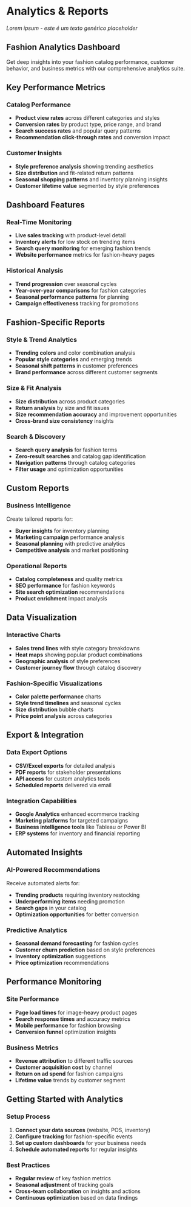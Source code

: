 # Analytics & Reports

*Lorem ipsum - este é um texto genérico placeholder*

## Fashion Analytics Dashboard

Get deep insights into your fashion catalog performance, customer behavior, and business metrics with our comprehensive analytics suite.

## Key Performance Metrics

### Catalog Performance
- **Product view rates** across different categories and styles
- **Conversion rates** by product type, price range, and brand
- **Search success rates** and popular query patterns
- **Recommendation click-through rates** and conversion impact

### Customer Insights
- **Style preference analysis** showing trending aesthetics
- **Size distribution** and fit-related return patterns
- **Seasonal shopping patterns** and inventory planning insights
- **Customer lifetime value** segmented by style preferences

## Dashboard Features

### Real-Time Monitoring
- **Live sales tracking** with product-level detail
- **Inventory alerts** for low stock on trending items
- **Search query monitoring** for emerging fashion trends
- **Website performance** metrics for fashion-heavy pages

### Historical Analysis
- **Trend progression** over seasonal cycles
- **Year-over-year comparisons** for fashion categories
- **Seasonal performance patterns** for planning
- **Campaign effectiveness** tracking for promotions

## Fashion-Specific Reports

### Style & Trend Analytics
- **Trending colors** and color combination analysis
- **Popular style categories** and emerging trends
- **Seasonal shift patterns** in customer preferences
- **Brand performance** across different customer segments

### Size & Fit Analysis
- **Size distribution** across product categories
- **Return analysis** by size and fit issues
- **Size recommendation accuracy** and improvement opportunities
- **Cross-brand size consistency** insights

### Search & Discovery
- **Search query analysis** for fashion terms
- **Zero-result searches** and catalog gap identification
- **Navigation patterns** through catalog categories
- **Filter usage** and optimization opportunities

## Custom Reports

### Business Intelligence
Create tailored reports for:
- **Buyer insights** for inventory planning
- **Marketing campaign** performance analysis
- **Seasonal planning** with predictive analytics
- **Competitive analysis** and market positioning

### Operational Reports
- **Catalog completeness** and quality metrics
- **SEO performance** for fashion keywords
- **Site search optimization** recommendations
- **Product enrichment** impact analysis

## Data Visualization

### Interactive Charts
- **Sales trend lines** with style category breakdowns
- **Heat maps** showing popular product combinations
- **Geographic analysis** of style preferences
- **Customer journey flow** through catalog discovery

### Fashion-Specific Visualizations
- **Color palette performance** charts
- **Style trend timelines** and seasonal cycles
- **Size distribution** bubble charts
- **Price point analysis** across categories

## Export & Integration

### Data Export Options
- **CSV/Excel exports** for detailed analysis
- **PDF reports** for stakeholder presentations
- **API access** for custom analytics tools
- **Scheduled reports** delivered via email

### Integration Capabilities
- **Google Analytics** enhanced ecommerce tracking
- **Marketing platforms** for targeted campaigns
- **Business intelligence tools** like Tableau or Power BI
- **ERP systems** for inventory and financial reporting

## Automated Insights

### AI-Powered Recommendations
Receive automated alerts for:
- **Trending products** requiring inventory restocking
- **Underperforming items** needing promotion
- **Search gaps** in your catalog
- **Optimization opportunities** for better conversion

### Predictive Analytics
- **Seasonal demand forecasting** for fashion cycles
- **Customer churn prediction** based on style preferences
- **Inventory optimization** suggestions
- **Price optimization** recommendations

## Performance Monitoring

### Site Performance
- **Page load times** for image-heavy product pages
- **Search response times** and accuracy metrics
- **Mobile performance** for fashion browsing
- **Conversion funnel** optimization insights

### Business Metrics
- **Revenue attribution** to different traffic sources
- **Customer acquisition cost** by channel
- **Return on ad spend** for fashion campaigns
- **Lifetime value** trends by customer segment

## Getting Started with Analytics

### Setup Process
1. **Connect your data sources** (website, POS, inventory)
2. **Configure tracking** for fashion-specific events
3. **Set up custom dashboards** for your business needs
4. **Schedule automated reports** for regular insights

### Best Practices
- **Regular review** of key fashion metrics
- **Seasonal adjustment** of tracking goals
- **Cross-team collaboration** on insights and actions
- **Continuous optimization** based on data findings